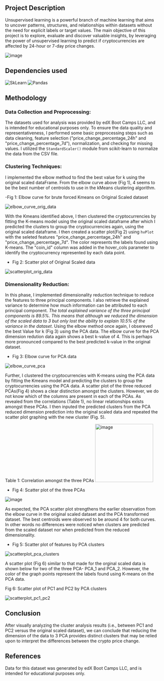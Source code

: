 ## Project Description
Unsupervised learning is a powerful branch of machine learning that aims to uncover patterns, structures, and relationships within datasets without the need for explicit labels or target values. The main objective of this project is to explore, evaluate and discover valuable insights, by leveraging the power of unsupervised learning to predict if cryptocurrencies are affected by 24-hour or 7-day price changes.

  ![image](https://github.com/Jayplect/CryptoClustering/assets/107348074/789cfd4b-3156-401a-823f-77feb12da371)

## Dependencies used

![SkLearn](https://img.shields.io/badge/scikit_learn-F7931E?style=for-the-badge&logo=scikit-learn&logoColor=white)
![Pandas](https://img.shields.io/badge/Pandas-2C2D72?style=for-the-badge&logo=pandas&logoColor=white)

## Methodology
### Data Collection and Preprocessing: 
The datasets used for analysis was provided by edX Boot Camps LLC, and is intended for educational purposes only. To ensure the data quality and representativeness, I performed some basic preprocessing steps such as data cleaning, feature selection ("price_change_percentage_24h" and "price_change_percentage_7d"), normalization, and checking for missing values. I utilized the `StandardScaler()` module from scikit-learn to normalize the data from the CSV file.

### Clustering Techniques: 
I implemented the elbow method to find the best value for k using the original scaled dataFrame. From the elbow curve above (Fig 1), 4 seems to be the best number of centroids to use in the kMeans clustering algorithm.

-Fig 1: Elbow curve for brute forced Kmeans on Original Scaled dataset

![elbow_curve_orig_data](https://github.com/Jayplect/CryptoClustering/assets/107348074/f8ea8450-dbd9-4498-83be-7960074d0c9d)

With the Kmeans identified above, I then clustered the cryptocurrencies by fitting the K-means model using the original scaled dataframe after which I predicted the clusters to group the cryptocurrencies again, using the original scaled dataframe. I then created a scatter plot(Fig 2) using `hvPlot` with the seleted features "price_change_percentage_24h" and "price_change_percentage_7d".
The color represents the labels found using K-means. The "coin_id" column was added in the hover_cols parameter to identify the cryptocurrency represented by each data point.

- Fig 2: Scatter plot of Original Scaled data

![scatterplot_orig_data](https://github.com/Jayplect/CryptoClustering/assets/107348074/519744b4-2bcb-4813-bce1-d997f57f2b4e)

### Dimensionality Reduction:
In this phase, I implemented dimensionality reduction technique to reduce the features to three principal components. I also retrieve the explained variance to determine how much information can be attributed to each principal component. _The total explained variance of the three principal components is 89.5%. This means that although we reduced the dimension of the scaled data to 3 but only lost the ability to explain 10.5% of the variance in the dataset_. Using the elbow method once again, I obsereved the best Value for k (Fig 3) using the PCA data. The elbow curve for the PCA dimension redution data again shows a best k-value of 4. This is perhaps more pronounced compared to the best predicted k-value in the original dataset.

- Fig 3: Elbow curve for PCA data

![elbow_curve_pca](https://github.com/Jayplect/CryptoClustering/assets/107348074/a2f0a8b0-ca16-4286-a2e4-7615a44e5b62)

Further, I clustered the cryptocurrencies with K-means using the PCA data by fitting the Kmeans model and predicting the clusters to group the cryptocurrencies using the PCA data. A scatter plot of the three reduced PCAs(Fig 4) shows a clear distinction amongst the clusters. However, we do not know which of the columns are present in each of the PCAs. As revealed from the correlations (Table 1), no linear relationships exists amongst these PCAs. I then inputed the predicted clusters from the PCA reduced dimension prediction into the original scaled data and repeated the scatter plot graphing with the new cluster (Fig. 5).

Table 1: Correlation amongst the three PCAs
<img width="190" alt="image" src="https://github.com/Jayplect/CryptoClustering/assets/107348074/0c8d75f6-9d13-4217-8a47-98db46ed3000">

- Fig 4: Scatter plot of the three PCAs

![image](https://github.com/Jayplect/CryptoClustering/assets/107348074/025d0ea8-200d-4615-a451-710bd10d0999)

As expected, the PCA scatter plot strengthens the earlier observation from the elbow curve in the original scaled dataset and the PCA transformed dataset. The best centroids were observed to be around 4 for both curves. In other words no differences were noticed when clusters are predicted from the scaled dataset nor when predicted from the reduced dimensionality.

- Fig 5: Scatter plot of features by PCA clusters

![scatterplot_pca_clusters](https://github.com/Jayplect/CryptoClustering/assets/107348074/85cd9c78-bf52-4490-9878-113674a5c320)

A scatter plot (Fig 6) similar to that made for the orginal scaled data is shown below for two of the three PCA- PCA_1 and PCA_2. However, the color of the graph points represent the labels found using K-means on the PCA data.

Fig 6: Scatter plot of PC1 and PC2 by PCA clusters

![scatterplot_pc1_pc2](https://github.com/Jayplect/CryptoClustering/assets/107348074/d26de6e8-13e5-4c4b-bfae-46f7e27ec08d)

## Conclusion
After visually analyzing the cluster analysis results (i.e., between PC1 and PC2 versus the original scaled dataset), we can conclude that reducing the dimension of the data to 3 PCA provides distinct clusters that may be relied upon to interpret the differences between the crypto price change.

## References
Data for this dataset was generated by edX Boot Camps LLC, and is intended for educational purposes only.
